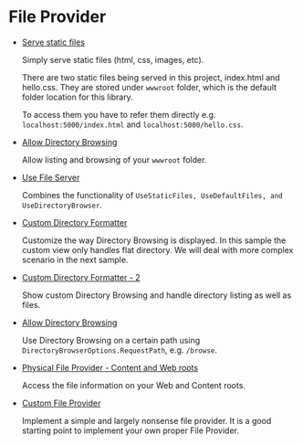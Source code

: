 # File Provider


* [Serve static files](serve-static-files-1)

  Simply serve static files (html, css, images, etc).     

  There are two static files being served in this project, index.html and hello.css. They are stored under ```wwwroot``` folder, which is the default folder location for this library. 

  To access them you have to refer them directly e.g. ```localhost:5000/index.html``` and ```localhost:5000/hello.css```.

* [Allow Directory Browsing](serve-static-files-2)

  Allow listing and browsing of your ```wwwroot``` folder.

* [Use File Server](serve-static-files-3)

  Combines the functionality of ```UseStaticFiles, UseDefaultFiles, and UseDirectoryBrowser```.

* [Custom Directory Formatter](serve-static-files-4)

  Customize the way Directory Browsing is displayed. In this sample the custom view only handles flat directory. We will deal with 
more complex scenario in the next sample.

* [Custom Directory Formatter - 2](serve-static-files-5)

  Show custom Directory Browsing and handle directory listing as well as files.

* [Allow Directory Browsing](serve-static-files-6)

  Use Directory Browsing on a certain path using ```DirectoryBrowserOptions.RequestPath```, e.g. ```/browse```.


* [Physical File Provider - Content and Web roots](file-provider-physical)

  Access the file information on your Web and Content roots. 

* [Custom File Provider](file-provider-custom)

  Implement a simple and largely nonsense file provider. It is a good starting point to implement your own proper File Provider.
    

